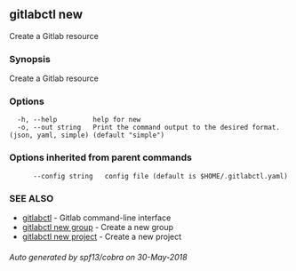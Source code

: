 ## gitlabctl new

Create a Gitlab resource

### Synopsis

Create a Gitlab resource

### Options

```
  -h, --help         help for new
  -o, --out string   Print the command output to the desired format. (json, yaml, simple) (default "simple")
```

### Options inherited from parent commands

```
      --config string   config file (default is $HOME/.gitlabctl.yaml)
```

### SEE ALSO

* [gitlabctl](gitlabctl.md)	 - Gitlab command-line interface
* [gitlabctl new group](gitlabctl_new_group.md)	 - Create a new group
* [gitlabctl new project](gitlabctl_new_project.md)	 - Create a new project

###### Auto generated by spf13/cobra on 30-May-2018
